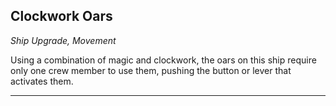 ﻿## Clockwork Oars

*Ship Upgrade, Movement*

Using a combination of magic and clockwork, the oars on this ship require only one crew member to use them, pushing the button or lever that activates them.

---

